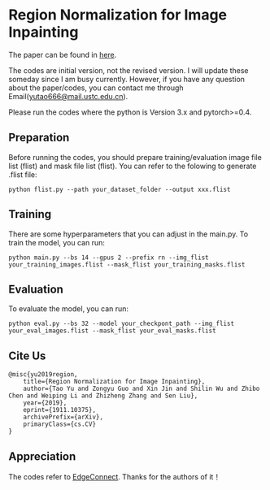 # Region Normalization for Image Inpainting

The paper can be found in [here](https://arxiv.org/abs/1911.10375).

The codes are initial version, not the revised version. I will update these someday since I am busy currently. However, if you have any question about the paper/codes, you can contact me through Email(yutao666@mail.ustc.edu.cn).

Please run the codes where the python is Version 3.x and pytorch>=0.4.

## Preparation
Before running the codes, you should prepare training/evaluation image file list (flist) and mask file list (flist). You can refer to the folowing to generate .flist file:
```
python flist.py --path your_dataset_folder --output xxx.flist
```

## Training
There are some hyperparameters that you can adjust in the main.py. To train the model, you can run:
```
python main.py --bs 14 --gpus 2 --prefix rn --img_flist your_training_images.flist --mask_flist your_training_masks.flist
```
## Evaluation
To evaluate the model, you can run:
```
python eval.py --bs 32 --model your_checkpont_path --img_flist your_eval_images.flist --mask_flist your_eval_masks.flist
```

## Cite Us
```
@misc{yu2019region,
    title={Region Normalization for Image Inpainting},
    author={Tao Yu and Zongyu Guo and Xin Jin and Shilin Wu and Zhibo Chen and Weiping Li and Zhizheng Zhang and Sen Liu},
    year={2019},
    eprint={1911.10375},
    archivePrefix={arXiv},
    primaryClass={cs.CV}
}
```

## Appreciation
The codes refer to [EdgeConnect](https://github.com/knazeri/edge-connect). Thanks for the authors of it！
